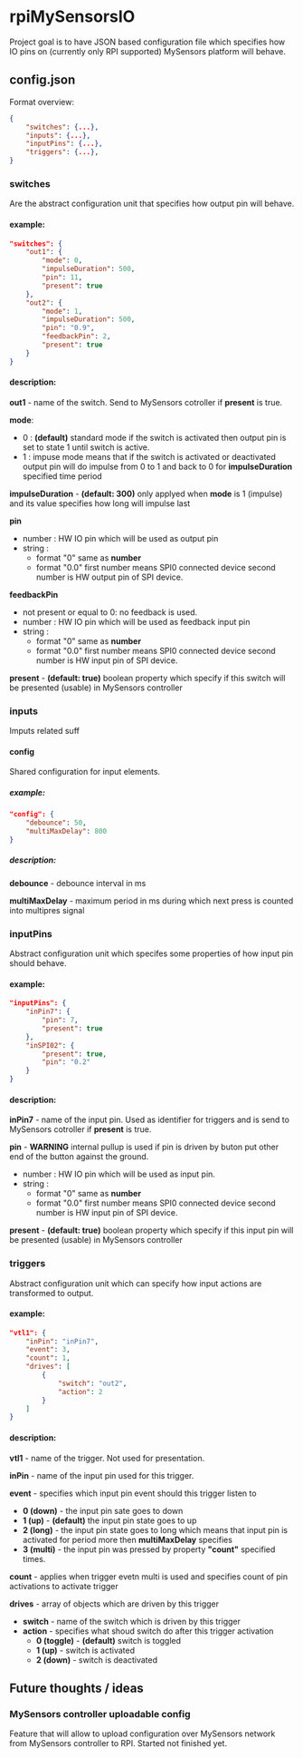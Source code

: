 # rpiMySensorsIO

Project goal is to have JSON based configuration file which specifies how IO pins on (currently only RPI supported) MySensors platform will behave.

## config.json

Format overview:
```json
{
    "switches": {...},
    "inputs": {...},
    "inputPins": {...},
    "triggers": {...},
}
```

### switches
Are the abstract configuration unit that specifies how output pin will behave.
#### example:
```json
"switches": {
    "out1": {
        "mode": 0,
        "impulseDuration": 500,
        "pin": 11,
        "present": true
    },
    "out2": {
        "mode": 1,
        "impulseDuration": 500,
        "pin": "0.9",
        "feedbackPin": 2,
        "present": true
    }
}
```
#### description:
**out1** - name of the switch. Send to MySensors cotroller if **present** is true.

**mode**:
* 0 : **(default)** standard mode if the switch is activated then output pin is set to state 1 until switch is active.
* 1 : impuse mode means that if the switch is activated or deactivated output pin will do impulse from 0 to 1 and back to 0 for **impulseDuration** specified time period

**impulseDuration** - **(default: 300)** only applyed when **mode** is 1 (impulse) and its value specifies how long will impulse last

**pin**
* number : HW IO pin which will be used as output pin 
* string : 
  * format "0" same as **number**
  * format "0.0" first number means SPI0 connected device second number is HW output pin of SPI device.

**feedbackPin**
* not present or equal to 0: no feedback is used.
* number : HW IO pin which will be used as feedback input pin
* string :
  * format "0" same as **number**
  * format "0.0" first number means SPI0 connected device second number is HW input pin of SPI device.

**present** - **(default: true)** boolean property which specify if this switch will be presented (usable) in MySensors controller

### inputs
Imputs related suff
#### config
Shared configuration for input elements.
##### example:
```json
"config": {
    "debounce": 50,
    "multiMaxDelay": 800
}
```
##### description:
**debounce** - debounce interval in ms

**multiMaxDelay** - maximum period in ms during which next press is counted into multipres signal

### inputPins
Abstract configuration unit which specifes some properties of how input pin should behave.
#### example:
```json
"inputPins": {
    "inPin7": {
        "pin": 7,
        "present": true
    },
    "inSPI02": {
        "present": true,
        "pin": "0.2"
    }
}
```
#### description:
**inPin7** - name of the input pin. Used as identifier for triggers and is send to MySensors cotroller if **present** is true.

**pin** - **WARNING** internal pullup is used if pin is driven by buton put other end of the button against the ground.
* number : HW IO pin which will be used as input pin.
* string : 
  * format "0" same as **number**
  * format "0.0" first number means SPI0 connected device second number is HW input pin of SPI device.

**present** - **(default: true)** boolean property which specify if this input pin will be presented (usable) in MySensors controller

### triggers
Abstract configuration unit which can specify how input actions are transformed to output.
#### example:
```json
"vtl1": {
    "inPin": "inPin7",
    "event": 3,
    "count": 1,
    "drives": [
        {
            "switch": "out2",
            "action": 2
        }
    ]
}
```
#### description:
**vtl1** - name of the trigger. Not used for presentation.

**inPin** - name of the input pin used for this trigger.

**event** - specifies which input pin event should this trigger listen to
* **0 (down)** - the input pin sate goes to down
* **1 (up)** - **(default)** the input pin state goes to up
* **2 (long)** - the input pin state goes to long which means that input pin is activated for period more then **multiMaxDelay** specifies
* **3 (multi)** - the input pin was pressed by property **"count"** specified times. 

**count** - applies when trigger evetn multi is used and specifies count of pin activations to activate trigger

**drives** - array of objects which are driven by this trigger
* **switch** - name of the switch which is driven by this trigger
* **action** - specifies what shoud switch do after this trigger activation
  * **0 (toggle)** - **(default)** switch is toggled
  * **1 (up)** - switch is activated
  * **2 (down)** - switch is deactivated

## Future thoughts / ideas

### MySensors controller uploadable config
Feature that will allow to upload configuration over MySensors network from MySensors controller to RPI.
Started not finished yet.
